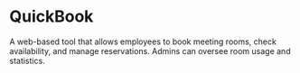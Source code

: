 # QuickBook
A web-based tool that allows employees to book meeting rooms, check availability, and manage reservations. Admins can oversee room usage and statistics.
